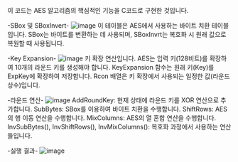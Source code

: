 이 코드는 AES 알고리즘의 핵심적인 기능을 C코드로 구현한 것입니다.

-SBox 및 SBoxInvert-
![image](https://github.com/user-attachments/assets/d3c20ab5-ddf5-4e19-b4e0-eef6e60b7652)
이 테이블은 AES에서 사용하는 바이트 치환 테이블입니다.
SBox는 바이트를 변환하는 데 사용되며, SBoxInvrt는 복호화 시 원래 값으로 복원할 때 사용됩니다.

-Key Expansion-
![image](https://github.com/user-attachments/assets/69ab79b5-380e-4bb2-9bc0-7ffafd5644ca)
키 확장 연산입니다.
AES는 입력 키(128비트)를 확장하여 10개의 라운드 키를 생성해야 합니다.
KeyExpansion 함수는 원래 키(Key)를 ExpKey에 확장하여 저장합니다.
Rcon 배열은 키 확장에서 사용되는 일정한 값(라운드 상수)입니다.

-라운드 연산-
![image](https://github.com/user-attachments/assets/bd50faf4-9684-41a8-b20d-e003e9ee1cba)
AddRoundKey: 현재 상태에 라운드 키를 XOR 연산으로 추가합니다.
SubBytes: SBox를 이용하여 바이트 치환을 수행합니다.
ShiftRows: AES의 행 이동 연산을 수행합니다.
MixColumns: AES의 열 혼합 연산을 수행합니다.
InvSubBytes(), InvShiftRows(), InvMixColumns(): 복호화 과정에서 사용하는 연산들입니다.

-실행 결과-
![image](https://github.com/user-attachments/assets/62004fba-e5a2-41f0-859e-d4592b9255e5)

